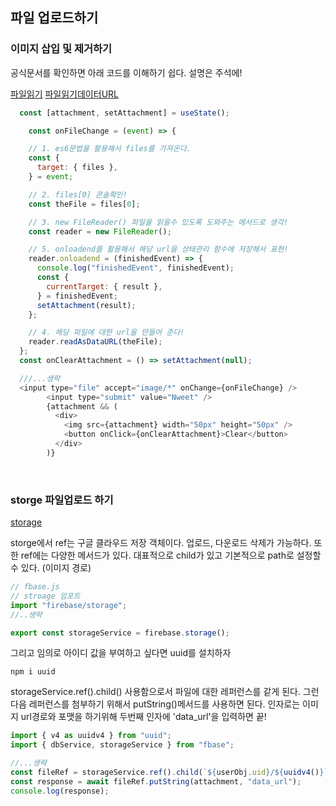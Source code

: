 ## 파일 업로드하기

### 이미지 삽입 및 제거하기

공식문서를 확인하면 아래 코드를 이해하기 쉽다. 설명은 주석에!

[파일읽기](https://developer.mozilla.org/ko/docs/Web/API/FileReader)
[파일읽기데이터URL](https://developer.mozilla.org/ko/docs/Web/API/FileReader/readAsDataURL)

```js
  const [attachment, setAttachment] = useState();

    const onFileChange = (event) => {

    // 1. es6문법을 활용해서 files를 가져온다.
    const {
      target: { files },
    } = event;

    // 2. files[0] 콘솔확인!
    const theFile = files[0];

    // 3. new FileReader() 파일을 읽을수 있도록 도와주는 메서드로 생각!
    const reader = new FileReader();

    // 5. onloadend를 활용해서 해당 url을 상태관리 함수에 저장해서 표현!
    reader.onloadend = (finishedEvent) => {
      console.log("finishedEvent", finishedEvent);
      const {
        currentTarget: { result },
      } = finishedEvent;
      setAttachment(result);
    };

    // 4. 해당 파일에 대한 url을 만들어 준다!
    reader.readAsDataURL(theFile);
  };
  const onClearAttachment = () => setAttachment(null);

  ///...생략
  <input type="file" accept="image/*" onChange={onFileChange} />
        <input type="submit" value="Nweet" />
        {attachment && (
          <div>
            <img src={attachment} width="50px" height="50px" />
            <button onClick={onClearAttachment}>Clear</button>
          </div>
        )}
```

<br />

### storge 파일업로드 하기

[storage](https://firebase.google.com/docs/reference/js/v8/firebase.storage.Storage)

storge에서 ref는 구글 클라우드 저장 객체이다. 업로드, 다운로드 삭제가 가능하다. 또한 ref에는 다양한 메서드가 있다. 대표적으로 child가 있고 기본적으로 path로 설정할수 있다. (이미지 경로)

```js
// fbase.js
// stroage 임포트
import "firebase/storage";
//..생략

export const storageService = firebase.storage();
```

그리고 임의로 아이디 값을 부여하고 싶다면 uuid를 설치하자

```
npm i uuid
```

storageService.ref().child() 사용함으로서 파일에 대한 레퍼런스를 같게 된다. 그런다음 레퍼런스를 첨부하기 위해서 putString()메서드를 사용하면 된다. 인자로는 이미지 url경로와 포맷을 하기위해 두번째 인자에 'data_url'을 입력하면 끝!

```js
import { v4 as uuidv4 } from "uuid";
import { dbService, storageService } from "fbase";

//...생략
const fileRef = storageService.ref().child(`${userObj.uid}/${uuidv4()}`);
const response = await fileRef.putString(attachment, "data_url");
console.log(response);
```
